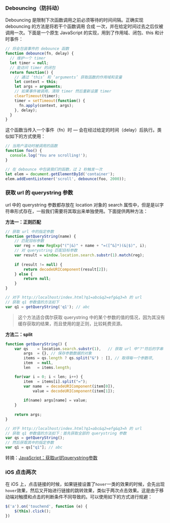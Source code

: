 ### Debouncing（防抖动）

Debouncing 是限制下次函数调用之前必须等待的时间间隔。正确实现 debouncing 的方法是将若干个函数调用 合成 一次，并在给定时间过去之后仅被调用一次。下面是一个原生 JavaScript 的实现，用到了作用域、闭包、this 和计时事件：

```JavaScript
// 将会包装事件的 debounce 函数
function debounce(fn, delay) {
  // 维护一个 timer
  let timer = null;
  // 能访问 timer 的闭包
  return function() {
    // 通过 ‘this’ 和 ‘arguments’ 获取函数的作用域和变量
    let context = this;
    let args = arguments;
    // 如果事件被调用，清除 timer 然后重新设置 timer
    clearTimeout(timer);
    timer = setTimeout(function() {
      fn.apply(context, args);
    }, delay);
  }
}
```

这个函数当传入一个事件（fn）时 — 会在经过给定的时间（delay）后执行。类似如下的方式使用：

```JavaScript
// 当用户滚动时被调用的函数
function foo() {
  console.log('You are scrolling!');
}

// 在 debounce 中包装我们的函数，过 2 秒触发一次
let elem = document.getElementById('container');
elem.addEventListener('scroll', debounce(foo, 2000));
```

### 获取 url 的 querystring 参数

url 中的 querystring 参数都存放在 location 对象的 search 属性中，但是是以字符串形式存在，一般我们需要将其取出来单独使用。下面提供两种方法：

**方法一：正则匹配**

```javascript
// 获取 url 中的指定参数
function getQueryString(name) {
    // 匹配目标参数
    var reg = new RegExp("(^|&)" + name + "=([^&]*)(&|$)", i);
    // 对 querystring 匹配目标参数
    var result = window.location.search.substr(1).match(reg);
    
    if (result != null) {
        return decodeURIComponent(result[2]);
    } else {
        return null;
    }
}

// 对于 http://localhost/index.html?q1=abc&q2=efg&q3=h 的 url
// 获取 q1 参数值的方法如下
var q1 = getQueryString('q1'); // abc
```

> 这个方法适合偶尔获取 querystring 中的某个参数的值的情况，因为其没有缓存获取的结果，而且使用的是正则，比较耗费资源。

**方法二：split**

```javascript
function getQueryString() {
    var qs    = location.search.substr(1),   // 获取 url 中"?"符后的字串
        args  = {}, // 保存参数数据的对象
        items = qs.length ? qs.split("&") : [], // 取得每一个参数项,
        item  = null,
        len   = items.length;

    for(var i = 0; i < len; i++) {
        item  = items[i].split("=");
        var name  = decodeURIComponent(item[0]),
            value = decodeURIComponent(item[1]);
            
        if(name) args[name] = value;
    }
    
    return args;
}

// 对于 http://localhost/index.html?q1=abc&q2=efg&q3=h 的 url
// 获取 q1 参数值的方法如下：首先获取全部的 querystring 参数
var qs = getQueryString();  
// 然后获取其中的指定参数
var q1 = qs["q1"]; // abc
```

转摘：[JavaScript：获取url的querystring参数](http://www.dengzhr.com/frontend/1065)


### iOS 点击两次

在 iOS 上，点击链接的时候，如果链接设置了`hover`一类的效果的时候，会先出现`hover`效果，然后又开始进行链接的跳转效果，类似于两次点击效果。这是由于移动端对触摸和点击的判断条件不同导致的。可以使用如下的方式进行规避：

```JavaScript
$('a').on('touchend', function (e) {
    $(this).click();
})
```

